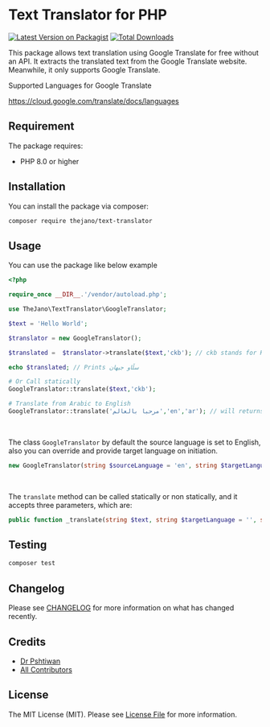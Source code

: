 
# Text Translator for PHP

[![Latest Version on Packagist](https://img.shields.io/packagist/v/thejano/text-translator.svg?style=flat-square)](https://packagist.org/packages/thejano/text-translator)
[![Total Downloads](https://img.shields.io/packagist/dt/thejano/text-translator.svg?style=flat-square)](https://packagist.org/packages/thejano/text-translator)


This package allows text translation using Google Translate for free without an API. It extracts the translated text from the Google Translate website. Meanwhile, it only supports Google Translate.

Supported Languages for Google Translate

https://cloud.google.com/translate/docs/languages


## Requirement

The package requires:
- PHP 8.0 or higher


## Installation

You can install the package via composer:

```bash
composer require thejano/text-translator
```

## Usage
You can use the package like below example
```php
<?php

require_once __DIR__.'/vendor/autoload.php';

use TheJano\TextTranslator\GoogleTranslator;

$text = 'Hello World';

$translator = new GoogleTranslator();

$translated =  $translator->translate($text,'ckb'); // ckb stands for Kurdish Sorani language 

echo $translated; // Prints سڵاو جیهان

# Or Call statically
GoogleTranslator::translate($text,'ckb'); 

# Translate from Arabic to English 
GoogleTranslator::translate('مرحبا بالعالم','en','ar'); // will returns Hello World


```
<br>

The class `GoogleTranslator` by default the source language is set to English, also you can override and provide target language on initiation.
```php
new GoogleTranslator(string $sourceLanguage = 'en', string $targetLanguage = '')
```
<br>

The `translate` method can be called statically or non statically, and it accepts three parameters, which are:
```php
public function _translate(string $text, string $targetLanguage = '', string $sourceLanguage = ''): string;
```



## Testing

```bash
composer test
```
## Changelog

Please see [CHANGELOG](CHANGELOG.md) for more information on what has changed recently.

## Credits

- [Dr Pshtiwan](https://github.com/drpshtiwan)
- [All Contributors](../../contributors)

## License

The MIT License (MIT). Please see [License File](LICENSE.md) for more information.


